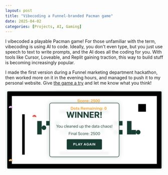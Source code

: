```yaml
---
layout: post
title: "Vibecoding a Funnel-branded Pacman game"
date: 2025-04-02
categories: [Projects, AI, Gaming]
---
```



I vibecoded a playable Pacman game! For those unfamiliar with the term, vibecoding is using AI to code. Ideally, you don't even type, but you just use speech to text to write prompts, and the AI does all the coding for you. With tools like Cursor, Loveable, and Replit gaining traction, this way to build stuff is becoming increasingly popular. 


I made the first version during a Funnel marketing department hackathon, then worked more on it in the evening hours, and managed to push it to my personal website. Give [the game a try](https://thomasfrenkiel.com/pacman/) and let me know what you think! 


[![Pacman Game Screenshot](/assets/images/pacman.png)](https://thomasfrenkiel.com/pacman/) 
